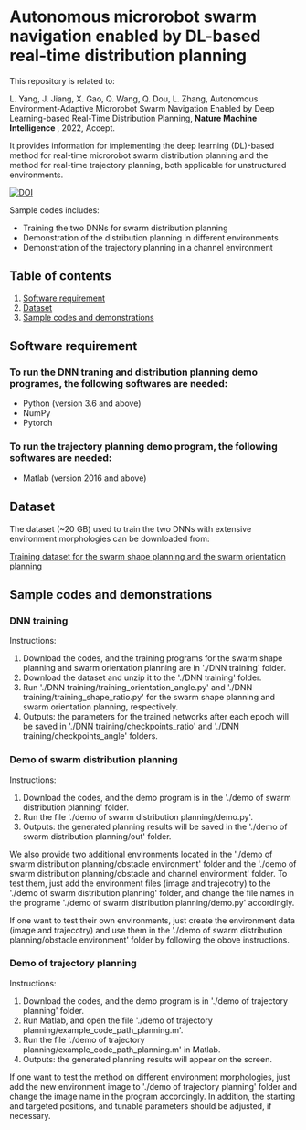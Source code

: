 # Autonomous microrobot swarm navigation enabled by DL-based real-time distribution planning
This repository is related to:

L. Yang, J. Jiang, X. Gao, Q. Wang, Q. Dou, L. Zhang, Autonomous Environment-Adaptive Microrobot Swarm Navigation Enabled by Deep Learning-based Real-Time Distribution Planning, <b> Nature Machine Intelligence </b>, 2022, Accept.

It provides information for implementing the deep learning (DL)-based method for real-time microrobot swarm distribution planning and the method for real-time trajectory planning, both applicable for unstructured environments.

[![DOI](https://zenodo.org/badge/427215873.svg)](https://zenodo.org/badge/latestdoi/427215873)

Sample codes includes:
* Training the two DNNs for swarm distribution planning
* Demonstration of the distribution planning in different environments
* Demonstration of the trajectory planning in a channel environment

## Table of contents
1. [Software requirement](##Softwarerequirement)
2. [Dataset](##Dataset)
3. [Sample codes and demonstrations](##Samplecodesanddemonstrations)


## Software requirement

### To run the DNN traning and distribution planning demo programes, the following softwares are needed:
* Python (version 3.6 and above)  
* NumPy
* Pytorch

### To run the trajectory planning demo program, the following softwares are needed:
* Matlab (version 2016 and above)  

## Dataset
The dataset (~20 GB) used to train the two DNNs with extensive environment morphologies can be downloaded from:

[Training dataset for the swarm shape planning and the swarm orientation planning](https://mycuhk-my.sharepoint.com/:f:/g/personal/1155135830_link_cuhk_edu_hk/Er6k3hDr0hJIlXuB8HYu6L8Bs8NTN5_xK_-cJUo7VxhjCg?e=Qo8H8v)

## Sample codes and demonstrations

### DNN training
Instructions:
1. Download the codes, and the training programs for the swarm shape planning and swarm orientation planning are in './DNN training' folder.
2. Download the dataset and unzip it to the './DNN training' folder.
3. Run './DNN training/training_orientation_angle.py' and './DNN training/training_shape_ratio.py' for the swarm shape planning and swarm orientation planning, respectively.
4. Outputs: the parameters for the trained networks after each epoch will be saved in './DNN training/checkpoints_ratio' and './DNN training/checkpoints_angle' folders.

### Demo of swarm distribution planning
Instructions:
1. Download the codes, and the demo program is in the './demo of swarm distribution planning' folder.
2. Run the file './demo of swarm distribution planning/demo.py'.
3. Outputs: the generated planning results will be saved in the './demo of swarm distribution planning/out' folder.

We also provide two additional environments located in the './demo of swarm distribution planning/obstacle environment' folder and the './demo of swarm distribution planning/obstacle and channel environment' folder. To test them, just add the environment files (image and trajecotry) to the './demo of swarm distribution planning' folder, and change the file names in the programe './demo of swarm distribution planning/demo.py' accordingly.

If one want to test their own environments, just create the environment data (image and trajecotry) and use them in the './demo of swarm distribution planning/obstacle environment' folder by following the obove instructions.

### Demo of trajectory planning
Instructions:
1. Download the codes, and the demo program is in './demo of trajectory planning' folder.
2. Run Matlab, and open the file './demo of trajectory planning/example_code_path_planning.m'.
3. Run the file './demo of trajectory planning/example_code_path_planning.m' in Matlab.
4. Outputs: the generated planning results will appear on the screen.

If one want to test the method on different environment morphologies, just add the new environment image to './demo of trajectory planning' folder and change the image name in the program accordingly. In addition, the starting and targeted positions, and tunable parameters should be adjusted, if necessary.
